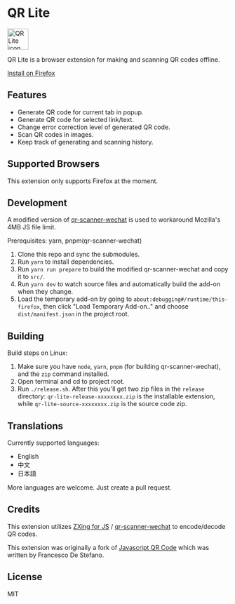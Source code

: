 # QR Lite

<img alt="QR Lite icon" src="https://github.com/monyxie/qr-lite/raw/2.0-dev/src/icons/qrlite.svg" width="48">

QR Lite is a browser extension for making and scanning QR codes offline.

[Install on Firefox](https://addons.mozilla.org/en-US/firefox/addon/qr-lite/)

## Features
* Generate QR code for current tab in popup.
* Generate QR code for selected link/text.
* Change error correction level of generated QR code.
* Scan QR codes in images.
* Keep track of generating and scanning history.

## Supported Browsers
This extension only supports Firefox at the moment.

## Development

A modified version of [qr-scanner-wechat](https://github.com/monyxie/qr-scanner-wechat) is used to workaround Mozilla's 4MB JS file limit.

Prerequisites: yarn, pnpm(qr-scanner-wechat)

1. Clone this repo and sync the submodules.
1. Run `yarn` to install dependencies.
1. Run `yarn run prepare` to build the modified qr-scanner-wechat and copy it to `src/`.
1. Run `yarn dev` to watch source files and automatically build the add-on when they change.
1. Load the temporary add-on by going to `about:debugging#/runtime/this-firefox`, then click "Load Temporary Add-on.." and choose `dist/manifest.json` in the project root.
  
## Building

Build steps on Linux:

1. Make sure you have `node`, `yarn`, `pnpm` (for building qr-scanner-wechat), and the `zip` command installed.
1. Open terminal and cd to project root.
1. Run `./release.sh`. After this you'll get two zip files in the `release` directory: `qr-lite-release-xxxxxxxx.zip`
is the installable extension, while `qr-lite-source-xxxxxxxx.zip` is the source code zip.

## Translations

Currently supported languages:

- English
- 中文
- 日本語

More languages are welcome. Just create a pull request.

## Credits

This extension utilizes [ZXing for JS](https://github.com/zxing-js/library) / [qr-scanner-wechat](https://github.com/antfu/qr-scanner-wechat) to encode/decode QR codes.

This extension was originally a fork of
[Javascript QR Code](https://addons.mozilla.org/zh-CN/firefox/addon/javascript-qr-code/)
which was written by Francesco De Stefano.

## License

MIT
